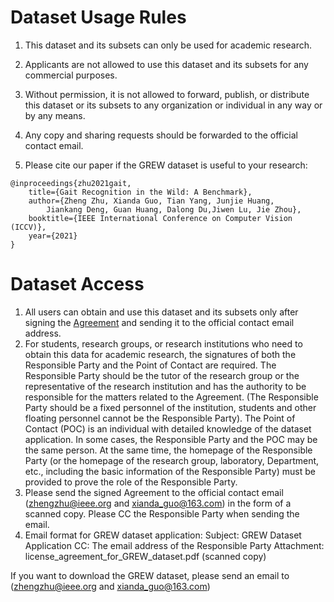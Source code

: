 # Dataset Usage Rules
1. This dataset and its subsets can only be used for academic research.

2. Applicants are not allowed to use this dataset and its subsets for any commercial purposes.

3. Without permission, it is not allowed to forward, publish, or distribute this dataset or its subsets to any organization or individual in any way or by any means.

4. Any copy and sharing requests should be forwarded to the official contact email.

5. Please cite our paper if the GREW dataset is useful to your research:
```
@inproceedings{zhu2021gait,
    title={Gait Recognition in the Wild: A Benchmark},
    author={Zheng Zhu, Xianda Guo, Tian Yang, Junjie Huang, 
        Jiankang Deng, Guan Huang, Dalong Du,Jiwen Lu, Jie Zhou},
    booktitle={IEEE International Conference on Computer Vision (ICCV)},
    year={2021}              
}
```

# Dataset Access
1. All users can obtain and use this dataset and its subsets only after signing the [Agreement](license_agreement_for_GREW_dataset.pdf) and sending it to the official contact email address.
2. For students, research groups, or research institutions who need to obtain this data for academic research, the signatures of both the Responsible Party and the Point of Contact are required. The Responsible Party should be the tutor of the research group or the representative of the research institution and has the authority to be responsible for the matters related to the Agreement. (The Responsible Party should be a fixed personnel of the institution, students and other floating personnel cannot be the Responsible Party). The Point of Contact (POC) is an individual with detailed knowledge of the dataset application. In some cases, the Responsible Party and the POC may be the same person. At the same time, the homepage of the Responsible Party (or the homepage of the research group, laboratory, Department, etc., including the basic information of the Responsible Party) must be provided to prove the role of the Responsible Party.
3. Please send the signed Agreement to the official contact email (zhengzhu@ieee.org and xianda_guo@163.com) in the form of a scanned copy. Please CC the Responsible Party when sending the email.
4. Email format for GREW dataset application:
Subject: GREW Dataset Application
CC: The email address of the Responsible Party
Attachment: license_agreement_for_GREW_dataset.pdf (scanned copy)

If you want to download the GREW dataset, please send an email to (zhengzhu@ieee.org and xianda_guo@163.com)
